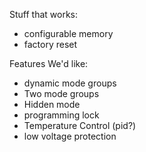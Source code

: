 Stuff that works:
 * configurable memory
 * factory reset

Features We'd like: 
 * dynamic mode groups
 * Two mode groups
 * Hidden mode
 * programming lock
 * Temperature Control (pid?)
 * low voltage protection
